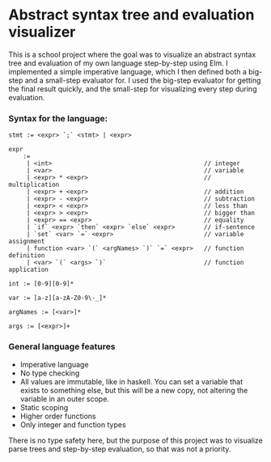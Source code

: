 # Abstract syntax tree and evaluation visualizer

This is a school project where the goal was to visualize an abstract syntax tree and evaluation of my own language step-by-step using Elm. I implemented a simple imperative language, which I then defined both a big-step and a small-step evaluator for. I used the big-step evaluator for getting the final result quickly, and the small-step for visualizing every step during evaluation. 

### Syntax for the language: 
```
stmt := <expr> `;` <stmt> | <expr>

expr 
    := 
     | <int>                                          // integer
     | <var>                                          // variable
     | <expr> * <expr>                                // multiplication
     | <expr> + <expr>                                // addition
     | <expr> - <expr>                                // subtraction
     | <expr> < <expr>                                // less than
     | <expr> > <expr>                                // bigger than
     | <expr> == <expr>                               // equality
     | `if` <expr> `then` <expr> `else` <expr>        // if-sentence
     | `set` <var> `=` <expr>                         // variable assignment
     | function <var> `(` <argNames> `)` `=` <expr>   // function definition
     | <var> `(` <args> `)`                           // function application

int := [0-9][0-9]*

var := [a-z][a-zA-Z0-9\-_]*

argNames := [<var>]*

args := [<expr>]+
```

### General language features

* Imperative language
* No type checking
* All values are immutable, like in haskell. You can set a variable that exists to something else, but this will be a new copy, not altering the variable in an outer scope. 
* Static scoping
* Higher order functions
* Only integer and function types

There is no type safety here, but the purpose of this project was to visualize parse trees and step-by-step evaluation, so that was not a priority. 
